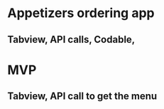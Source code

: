 #  Appetizers ordering app
##  Tabview, API calls, Codable, 
##
#  MVP
##  Tabview, API call to get the menu

